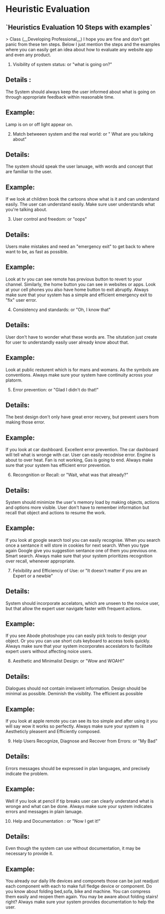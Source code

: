 <h1>Heuristic Evaluation </h1>
<h2>`Heuristics Evaluation 10 Steps with examples` </h2>
> Class (__Developing Professional__) I hope you are fine and don't get panic  from these ten steps. Below I just mention the steps and the examples where you can easily get an idea about how to evaluate any website app and even any product. 

1. Visibility of system status: or "what is going on?"
## Details :
The System should always keep  the user informed about what is going on through appropriate feedback
within  reasonable time.
## Example: 
Lamp is on or off light appear on.

2. Match betweeen system and the real world: or " What are you talking about"
## Details:
The system should speak the user lanuage, with words and concept that are familiar to the user.
## Example:
If we look at children book the cartoons show what is it and can understand easily. The user can 
understand easily. Make sure user understands what you're talking about.

3. User control and freedom: or "oops"
## Details:
Users make mistakes and need an "emergency exit" to get back to where want to be, as fast as possible.
## Example:
Look at tv you can see remote has previous button to revert to your channel. Similarly, the home button 
you can see in websites or apps. Look at your cell phones you also have home button to exit abruptly.
Always make sure that your system has a simple and efficient  emergency exit to "fix" user error.

4. Consistency and standards: or "Oh, I know that"
## Details:
User don't have to wonder what these words are. The situtation just create for user to understandly easily user
already know about that. 
## Example:
Look at public resturent which is for mans and womans. As the symbols are conventions.
Always make sure your system have continuity across your platorm. 

5. Error prevention:  or "Glad I didn't do that!"
## Details:
The best design don't only have great error recvery, but prevent users from making those error.
## Example:
If you look at car dashboard. Excellent error prevention. The car dashboard will tell what is wronge with car.
User can easily recodnise error. Engine is about to over heat. Fan is not working, Gas is going to end.
Always make sure that your system has efficient error prevention.

6. Recongnition or Recall: or "Wait, what was that already?"
## Details:
System should minimize  the user's memory load by making objects, actions and options more visible.
User don't have to remember information but recall that object and actions to resume the work.
## Example:
If you look at google  search tool you can easily recognise. When you search once a sentance it will store in cookies for next search. When you type again Google give you suggestion sentance one of them you previous one. Smart search.
Always make sure that your system prioritizes recognition over recall, whenever appropriate.


7. Felxibility and Efficienciy of Use: or "It doesn't matter if you are an Expert  or a newbie"
## Details: 
System should incorporate accelators, which are unseen to the novice user, but that allow the expert user navigate faster with frequent actions. 
## Example:
If you see Abode photoshope you can easily pick tools to design your object. Or you you can use short cuts keyboard 
to access tools quickly.  
Always make sure that your system incorporates acceslators to facilitate expert users without affecting noice users.

8. Aesthetic and Minimalist Design: or "Wow and WOAH!"
## Details: 
Dialogues should not contain irrelavent information. Design should be minimal as possible. Deminish the visiblity.
The efficient as possible
## Example:
If you look at apple remote you can see its too simple and after using it you will say wow it works so perfectly.
Always make sure your system is Aestheticly pleasent and Efficiently composed.


9. Help Users Recognize, Diagnose and Recover from Errors: or "My Bad"
## Details:
Errors messages should be expressed in plan languages, and precisely indicate the problem.
## Example:
Well if you look at pencil if tip breaks user can clearly understand what is wronge and what can be done.
Always make sure your system indicates errors and messages in plain lanuage.

10. Help and Documentation : or "Now I get it!"
## Details:
Even though the system can use without documentation, it may be necessary to  provide it.
## Example:
You already our daily life devices and componets those can be just readjust each component with each to make full fledge device or component. Do you know about folding bed,sofa, bike and machine. You can compress them easily and reopen them again.
You may be aware about folding stairs! right?
Always make sure your system provides documentation to help the user.


